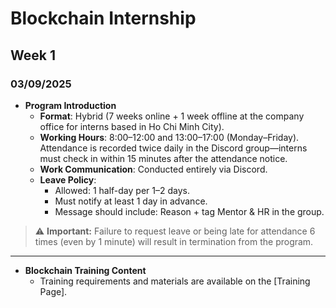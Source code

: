# Blockchain Internship

## Week 1

### 03/09/2025

- **Program Introduction**  
  - **Format**: Hybrid (7 weeks online + 1 week offline at the company office for interns based in Ho Chi Minh City).  
  - **Working Hours**: 8:00–12:00 and 13:00–17:00 (Monday–Friday). Attendance is recorded twice daily in the Discord group—interns must check in within 15 minutes after the attendance notice.  
  - **Work Communication**: Conducted entirely via Discord.  
  - **Leave Policy**:  
    - Allowed: 1 half-day per 1–2 days.  
    - Must notify at least 1 day in advance.  
    - Message should include: Reason + tag Mentor & HR in the group.  

> ⚠️ **Important:** Failure to request leave or being late for attendance 6 times (even by 1 minute) will result in termination from the program.

---

- **Blockchain Training Content**  
  - Training requirements and materials are available on the [Training Page].

